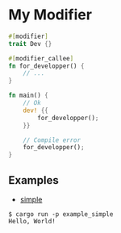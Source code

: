 # My Modifier

```rust
#[modifier]
trait Dev {}

#[modifier_callee]
fn for_developper() {
    // ...
}

fn main() {
    // Ok
    dev! {{
        for_developper();
    }}

    // Compile error
    for_developper();
}
```

## Examples

- [simple](examples/simple)

```
$ cargo run -p example_simple
Hello, World!
```
